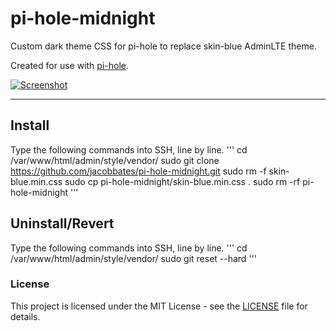 # pi-hole-midnight
Custom dark theme CSS for pi-hole to replace skin-blue AdminLTE theme.

Created for use with [pi-hole](https://github.com/pi-hole/pi-hole).

[![Screenshot](https://i.imgur.com/RxdmXrK.png)](https://i.imgur.com/RxdmXrK.png)

---

## Install
Type the following commands into SSH, line by line.
'''
cd /var/www/html/admin/style/vendor/
sudo git clone https://github.com/jacobbates/pi-hole-midnight.git
sudo rm -f skin-blue.min.css
sudo cp pi-hole-midnight/skin-blue.min.css .
sudo rm -rf pi-hole-midnight
'''

## Uninstall/Revert
Type the following commands into SSH, line by line.
'''
cd /var/www/html/admin/style/vendor/
sudo git reset --hard
'''

### License
This project is licensed under the MIT License - see the [LICENSE](LICENSE) file for details.
